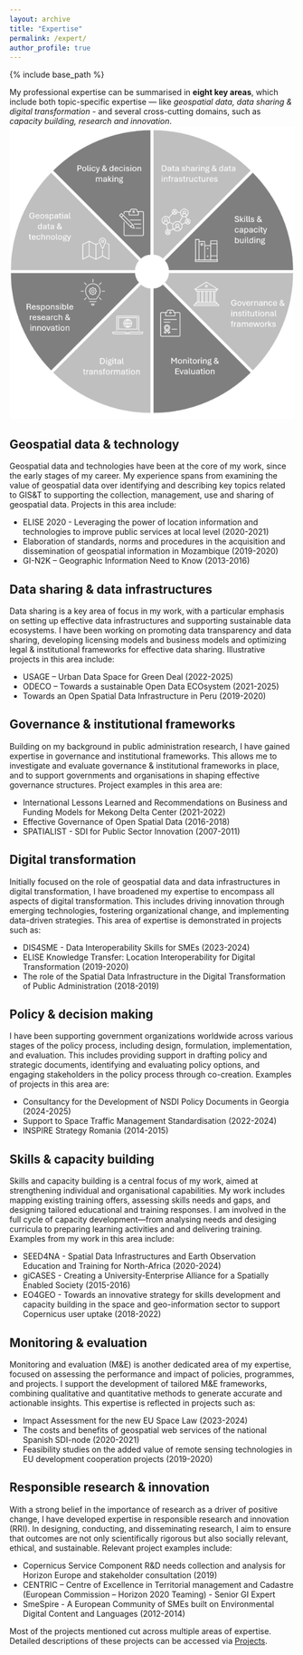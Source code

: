 ```yaml
---
layout: archive
title: "Expertise"
permalink: /expert/
author_profile: true
---
```


{% include base_path %}

My professional expertise can be summarised in **eight key areas**, which include both topic-specific expertise — like _geospatial data, data sharing & digital transformation_ - and several cross-cutting domains, such as _capacity building, research and innovation_.
<br/><img src='/images/expert4.png'>


## Geospatial data & technology
Geospatial data and technologies have been at the core of my work, since the early stages of my career. My experience spans from examining the value of geospatial data over identifying and describing key topics related to GIS&T to supporting the collection, management, use and sharing of geospatial data. Projects in this area include:
* ELISE 2020 - Leveraging the power of location information and technologies to improve public services at local level (2020-2021)
* Elaboration of standards, norms and procedures in the acquisition and dissemination of geospatial information in Mozambique (2019-2020)
* GI-N2K – Geographic Information Need to Know (2013-2016)

## Data sharing & data infrastructures
Data sharing is a key area of focus in my work, with a particular emphasis on setting up effective data infrastructures and supporting sustainable data ecosystems. I have been working on promoting data transparency and data sharing, developing licensing models and business models and optimizing legal & institutional frameworks for effective data sharing. Illustrative projects in this area include:
* USAGE – Urban Data Space for Green Deal (2022-2025)
* ODECO – Towards a sustainable Open Data ECOsystem (2021-2025)
* Towards an Open Spatial Data Infrastructure in Peru (2019-2020)

## Governance & institutional frameworks
Building on my background in public administration research, I have gained expertise in governance and institutional frameworks. This allows me to investigate and evaluate governance & institutional frameworks in place, and to support governments and organisations in shaping effective governance structures. Project examples in this area are:
* International Lessons Learned and Recommendations on Business and Funding Models for Mekong Delta Center (2021-2022)
* Effective Governance of Open Spatial Data (2016-2018)
* SPATIALIST - SDI for Public Sector Innovation (2007-2011)

## Digital transformation
Initially focused on the role of geospatial data and data infrastructures in digital transformation, I have broadened my expertise to encompass all aspects of digital transformation. This includes driving innovation through emerging technologies, fostering organizational change, and implementing data-driven strategies. This area of expertise is demonstrated in projects such as:
* DIS4SME - Data Interoperability Skills for SMEs (2023-2024)
* ELISE Knowledge Transfer: Location Interoperability for Digital Transformation (2019-2020)
* The role of the Spatial Data Infrastructure in the Digital Transformation of Public Administration (2018-2019)

## Policy & decision making
I have been supporting government organizations worldwide across various stages of the policy process, including design, formulation, implementation, and evaluation. This includes providing support in drafting policy and strategic documents, identifying and evaluating policy options, and engaging stakeholders in the policy process through co-creation. Examples of projects in this area are:
* Consultancy for the Development of NSDI Policy Documents in Georgia (2024-2025)
* Support to Space Traffic Management Standardisation (2022-2024)
* INSPIRE Strategy Romania (2014-2015)

## Skills & capacity building
Skills and capacity building is a central focus of my work, aimed at strengthening individual and organisational capabilities. My work includes mapping existing training offers, assessing skills needs and gaps, and designing tailored educational and training responses. I am involved in the full cycle of capacity development—from analysing needs and desiging curricula to preparing learning activities and and delivering training. Examples from my work in this area include:
* SEED4NA - Spatial Data Infrastructures and Earth Observation Education and Training for North-Africa (2020-2024)
* giCASES - Creating a University-Enterprise Alliance for a Spatially Enabled Society (2015-2016)
* EO4GEO - Towards an innovative strategy for skills development and capacity building in the space and geo-information sector to support Copernicus user uptake (2018-2022)

## Monitoring & evaluation
Monitoring and evaluation (M&E) is another dedicated area of my expertise, focused on assessing the performance and impact of policies, programmes, and projects. I support the development of tailored M&E frameworks, combining qualitative and quantitative methods to generate accurate and actionable insights. This expertise is reflected in projects such as:
* Impact Assessment for the new EU Space Law (2023-2024)
* The costs and benefits of geospatial web services of the national Spanish SDI-node (2020-2021)
* Feasibility studies on the added value of remote sensing technologies in EU development cooperation projects (2019-2020)

## Responsible research & innovation
With a strong belief in the importance of research as a driver of positive change, I have developed expertise in responsible research and innovation (RRI). In designing, conducting, and disseminating research, I aim to ensure that outcomes are not only scientifically rigorous but also socially relevant, ethical, and sustainable. Relevant project examples include:
* Copernicus Service Component R&D needs collection and analysis for Horizon Europe and stakeholder consultation (2019)
* CENTRIC – Centre of Excellence in Territorial management and Cadastre (European Commission – Horizon 2020 Teaming) - Senior GI Expert
* SmeSpire - A European Community of SMEs built on Environmental Digital Content and Languages (2012-2014)

Most of the projects mentioned cut across multiple areas of expertise. Detailed descriptions of these projects can be accessed via [Projects](https://gvancauwenberghe.github.io/projects).

